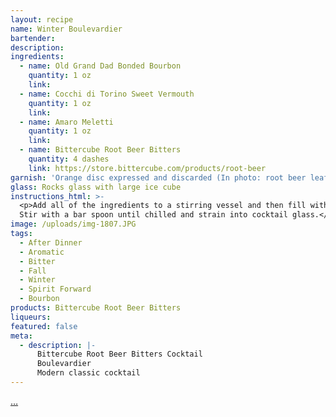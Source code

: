```yaml
---
layout: recipe
name: Winter Boulevardier
bartender:
description:
ingredients:
  - name: Old Grand Dad Bonded Bourbon
    quantity: 1 oz
    link:
  - name: Cocchi di Torino Sweet Vermouth
    quantity: 1 oz
    link:
  - name: Amaro Meletti
    quantity: 1 oz
    link:
  - name: Bittercube Root Beer Bitters
    quantity: 4 dashes
    link: https://store.bittercube.com/products/root-beer
garnish: 'Orange disc expressed and discarded (In photo: root beer leaf)'
glass: Rocks glass with large ice cube
instructions_html: >-
  <p>Add all of the ingredients to a stirring vessel and then fill with ice.
  Stir with a bar spoon until chilled and strain into cocktail glass.</p>
image: /uploads/img-1807.JPG
tags:
  - After Dinner
  - Aromatic
  - Bitter
  - Fall
  - Winter
  - Spirit Forward
  - Bourbon
products: Bittercube Root Beer Bitters
liqueurs:
featured: false
meta:
  - description: |-
      Bittercube Root Beer Bitters Cocktail
      Boulevardier
      Modern classic cocktail
---
```


[…](__notset__)
